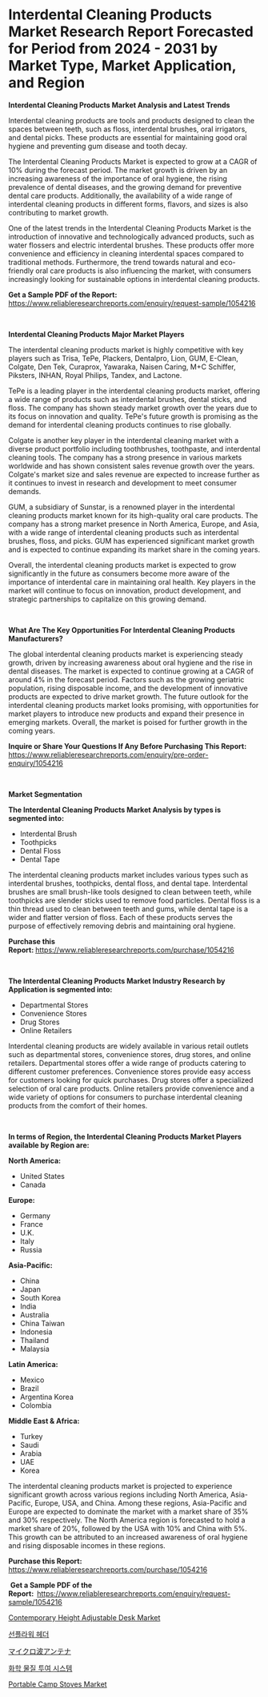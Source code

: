 <p><h1>Interdental Cleaning Products Market Research Report Forecasted for Period from 2024 -  2031 by Market Type, Market Application, and Region</h1></p><p><strong>Interdental Cleaning Products Market Analysis and Latest Trends</strong></p>
<p><p>Interdental cleaning products are tools and products designed to clean the spaces between teeth, such as floss, interdental brushes, oral irrigators, and dental picks. These products are essential for maintaining good oral hygiene and preventing gum disease and tooth decay.</p><p>The Interdental Cleaning Products Market is expected to grow at a CAGR of 10% during the forecast period. The market growth is driven by an increasing awareness of the importance of oral hygiene, the rising prevalence of dental diseases, and the growing demand for preventive dental care products. Additionally, the availability of a wide range of interdental cleaning products in different forms, flavors, and sizes is also contributing to market growth.</p><p>One of the latest trends in the Interdental Cleaning Products Market is the introduction of innovative and technologically advanced products, such as water flossers and electric interdental brushes. These products offer more convenience and efficiency in cleaning interdental spaces compared to traditional methods. Furthermore, the trend towards natural and eco-friendly oral care products is also influencing the market, with consumers increasingly looking for sustainable options in interdental cleaning products.</p></p>
<p><strong>Get a Sample PDF of the Report:&nbsp;</strong> <a href="https://www.reliableresearchreports.com/enquiry/request-sample/1054216">https://www.reliableresearchreports.com/enquiry/request-sample/1054216</a></p>
<p>&nbsp;</p>
<p><strong>Interdental Cleaning Products Major Market Players</strong></p>
<p><p>The interdental cleaning products market is highly competitive with key players such as Trisa, TePe, Plackers, Dentalpro, Lion, GUM, E-Clean, Colgate, Den Tek, Curaprox, Yawaraka, Naisen Caring, M+C Schiffer, Piksters, INHAN, Royal Philips, Tandex, and Lactone.</p><p>TePe is a leading player in the interdental cleaning products market, offering a wide range of products such as interdental brushes, dental sticks, and floss. The company has shown steady market growth over the years due to its focus on innovation and quality. TePe's future growth is promising as the demand for interdental cleaning products continues to rise globally.</p><p>Colgate is another key player in the interdental cleaning market with a diverse product portfolio including toothbrushes, toothpaste, and interdental cleaning tools. The company has a strong presence in various markets worldwide and has shown consistent sales revenue growth over the years. Colgate's market size and sales revenue are expected to increase further as it continues to invest in research and development to meet consumer demands.</p><p>GUM, a subsidiary of Sunstar, is a renowned player in the interdental cleaning products market known for its high-quality oral care products. The company has a strong market presence in North America, Europe, and Asia, with a wide range of interdental cleaning products such as interdental brushes, floss, and picks. GUM has experienced significant market growth and is expected to continue expanding its market share in the coming years.</p><p>Overall, the interdental cleaning products market is expected to grow significantly in the future as consumers become more aware of the importance of interdental care in maintaining oral health. Key players in the market will continue to focus on innovation, product development, and strategic partnerships to capitalize on this growing demand.</p></p>
<p>&nbsp;</p>
<p><strong>What Are The Key Opportunities For Interdental Cleaning Products Manufacturers?</strong></p>
<p><p>The global interdental cleaning products market is experiencing steady growth, driven by increasing awareness about oral hygiene and the rise in dental diseases. The market is expected to continue growing at a CAGR of around 4% in the forecast period. Factors such as the growing geriatric population, rising disposable income, and the development of innovative products are expected to drive market growth. The future outlook for the interdental cleaning products market looks promising, with opportunities for market players to introduce new products and expand their presence in emerging markets. Overall, the market is poised for further growth in the coming years.</p></p>
<p><strong>Inquire or Share Your Questions If Any Before Purchasing This Report:</strong> <a href="https://www.reliableresearchreports.com/enquiry/pre-order-enquiry/1054216">https://www.reliableresearchreports.com/enquiry/pre-order-enquiry/1054216</a></p>
<p>&nbsp;</p>
<p><strong>Market Segmentation</strong></p>
<p><strong>The Interdental Cleaning Products Market Analysis by types is segmented into:</strong></p>
<p><ul><li>Interdental Brush</li><li>Toothpicks</li><li>Dental Floss</li><li>Dental Tape</li></ul></p>
<p><p>The interdental cleaning products market includes various types such as interdental brushes, toothpicks, dental floss, and dental tape. Interdental brushes are small brush-like tools designed to clean between teeth, while toothpicks are slender sticks used to remove food particles. Dental floss is a thin thread used to clean between teeth and gums, while dental tape is a wider and flatter version of floss. Each of these products serves the purpose of effectively removing debris and maintaining oral hygiene.</p></p>
<p><strong>Purchase this Report:&nbsp;</strong><a href="https://www.reliableresearchreports.com/purchase/1054216">https://www.reliableresearchreports.com/purchase/1054216</a></p>
<p>&nbsp;</p>
<p><strong>The Interdental Cleaning Products Market Industry Research by Application is segmented into:</strong></p>
<p><ul><li>Departmental Stores</li><li>Convenience Stores</li><li>Drug Stores</li><li>Online Retailers</li></ul></p>
<p><p>Interdental cleaning products are widely available in various retail outlets such as departmental stores, convenience stores, drug stores, and online retailers. Departmental stores offer a wide range of products catering to different customer preferences. Convenience stores provide easy access for customers looking for quick purchases. Drug stores offer a specialized selection of oral care products. Online retailers provide convenience and a wide variety of options for consumers to purchase interdental cleaning products from the comfort of their homes.</p></p>
<p>&nbsp;</p>
<p><strong>In terms of Region, the Interdental Cleaning Products Market Players available by Region are:</strong></p>
<p>
    <p> <strong> North America: </strong>
        <ul>
            <li>United States</li>
            <li>Canada</li>
        </ul>
        </p> 
    <p> <strong> Europe: </strong>
        <ul>
            <li>Germany</li>
            <li>France</li>
            <li>U.K.</li>
            <li>Italy</li>
            <li>Russia</li>
        </ul>
        </p> 
    <p> <strong> Asia-Pacific: </strong>
        <ul>
            <li>China</li>
            <li>Japan</li>
            <li>South Korea</li>
            <li>India</li>
            <li>Australia</li>
            <li>China Taiwan</li>
            <li>Indonesia</li>
            <li>Thailand</li>
            <li>Malaysia</li>
        </ul>
        </p> 
    <p> <strong> Latin America: </strong>
        <ul>
            <li>Mexico</li>
            <li>Brazil</li>
            <li>Argentina Korea</li>
            <li>Colombia</li>
        </ul>
        </p> 
    <p> <strong> Middle East & Africa: </strong>
        <ul>
            <li>Turkey</li>
            <li>Saudi</li>
            <li>Arabia</li>
            <li>UAE</li>
            <li>Korea</li>
        </ul>
    </p>
    </p>
<p><p>The interdental cleaning products market is projected to experience significant growth across various regions including North America, Asia-Pacific, Europe, USA, and China. Among these regions, Asia-Pacific and Europe are expected to dominate the market with a market share of 35% and 30% respectively. The North America region is forecasted to hold a market share of 20%, followed by the USA with 10% and China with 5%. This growth can be attributed to an increased awareness of oral hygiene and rising disposable incomes in these regions.</p></p>
<p><strong>Purchase this Report: </strong><a href="https://www.reliableresearchreports.com/purchase/1054216">https://www.reliableresearchreports.com/purchase/1054216</a></p>
<p>&nbsp;<strong>Get a Sample PDF of the Report:&nbsp;&nbsp;</strong><a href="https://www.reliableresearchreports.com/enquiry/request-sample/1054216">https://www.reliableresearchreports.com/enquiry/request-sample/1054216</a></p>
<p><strong></strong></p>
<p><p><a href="https://github.com/Airanohannonzb68e5pb53oc1/Market-Research-Report-List-1/blob/main/contemporary-height-adjustable-desk-market.md">Contemporary Height Adjustable Desk Market</a></p><p><a href="https://github.com/khytkeqagplkzqvh/Market-Research-Report-List-1/blob/main/85015262873.md">선플라워 헤더</a></p><p><a href="https://github.com/bucuel854722/Market-Research-Report-List-1/blob/main/65740533241.md">マイクロ波アンテナ</a></p><p><a href="https://github.com/bvubpqd5241630/Market-Research-Report-List-1/blob/main/84237192872.md">화학 물질 투여 시스템</a></p><p><a href="https://github.com/fiixsa/Market-Research-Report-List-1/blob/main/portable-camp-stoves-market.md">Portable Camp Stoves Market</a></p></p>